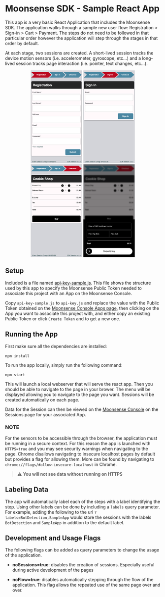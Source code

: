 # Moonsense SDK - Sample React App

This app is a very basic React Application that includes the Moonsense SDK. The application walks through a sample new user flow: Registration > Sign-in > Cart > Payment. The steps do not need to be followed in that particular order however the application will step through the stages in that order by default. 

At each stage, two sessions are created. A short-lived session tracks the device motion sensors (i.e. accelerometer, gyroscope, etc...) and a long-lived session tracks page interaction (i.e. pointer, text changes, etc...).

<p align="center">
    <img height="300" src="doc-images/Registration.png" />
    <img height="300" src="doc-images/Sign-in.png" />
    <img height="300" src="doc-images/Checkout.png" />
    <img height="300" src="doc-images/Payment.png" />
</p>

## Setup

Included is a file named [api-key-sample.js](src/api-key-sample.js). This file shows the structure used by this app to specify the Moonsense Public Token needed to associate this project with an App on the Moonsense Console. 

Copy `api-key-sample.js` to `api-key.js` and replace the value with the Public Token obtained on the [Moonsense Console Apps page](https://console.moonsense.cloud/apps), then clicking on the App you want to associate this project with, and either copy an existing Public Token or click `Create Token` and to get a new one.

## Running the App

First make sure all the dependencies are installed:

```
npm install
```

To run the app locally, simply run the following command:

```
npm start
```

This will launch a local webserver that will serve the react app. Then you should be able to navigate to the page in your brower. The menu will be displayed allowing you to navigate to the page you want. Sessions will be created automatically on each page.

Data for the Session can then be viewed on the [Moonsense Console](https://console.moonsense.cloud) on the Sessions page for your associated App.

### NOTE

For the sensors to be accessible through the browser, the application must be running in a secure context. For this reason the app is launched with `HTTPS=true` and you may see security warnings when navigating to the page. Chrome disallows navigating to insecure localhost pages by default but provides a flag for allowing them. More can be found by navigating to `chrome://flags/#allow-insecure-localhost` in Chrome.

> :warning: **You will not see data without running on HTTPS**


## Labeling Data

The app will automatically label each of the steps with a label identifying the step. Using other labels can be done by including a `labels` query parameter. For example, adding the following to the url `?labels=BotDetection,SampleApp` would store the sessions with the labels `BotDetection` and `SampleApp` in addition to the default label. 

## Development and Usage Flags

The following flags can be added as query parameters to change the usage of the application.

* **noSessions=true**: disables the creation of sessions. Especially useful during active development of the pages

* **noFlow=true**: disables automatically stepping through the flow of the application. This flag allows the repeated use of the same page over and over.
